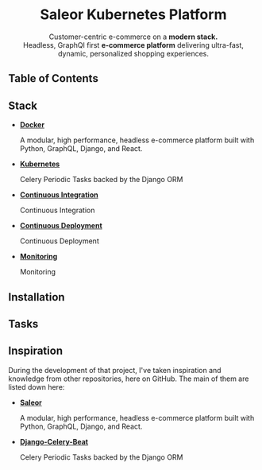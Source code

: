 <div id="title">
    <h1 align="center">
        Saleor Kubernetes Platform
    </h1>
</div>

<div id="description">
    <p align="center">
        Customer-centric e-commerce on a 
        <b>modern stack.</b>
        <br>
        Headless, GraphQl first <b>e-commerce platform</b> delivering ultra-fast, dynamic, personalized shopping experiences.
    </p>
</div>

<div id="table-of-contents">
    <h2>
        Table of Contents
    </h2>
</div>

<div id="stack">
    <h2>
        Stack
    </h2>
        <ul>
        <li id="docker">
            <b>
                <a href="https://github.com/mirumee/saleor">Docker</a>
            </b>
            <p>
                A modular, high performance, headless e-commerce platform built with Python, GraphQL, Django, and React. 
            </p>
        </li>
        <li id="kubernetes">
            <b>
                <a href="https://github.com/celery/django-celery-beat">Kubernetes</a>
            </b>
            <p>
                Celery Periodic Tasks backed by the Django ORM 
            </p>
        </li>
        <li id="integration">
            <b>
                <a href="https://github.com/celery/django-celery-beat">Continuous Integration</a>
            </b>
            <p>
                Continuous Integration
            </p>
        </li>
        <li id="deployment">
            <b>
                <a href="https://github.com/celery/django-celery-beat">Continuous Deployment</a>
            </b>
            <p>
                Continuous Deployment
            </p>
        </li>
        <li id="monitoring">
            <b>
                <a href="https://github.com/celery/django-celery-beat">Monitoring</a>
            </b>
            <p>
                Monitoring
            </p>
        </li>
    </ul>
</div>

<div id="installation">
    <h2>
        Installation
    </h2>
</div>

<div id="tasks">
    <h2>
        Tasks
    </h2>
</div>

<div id="inspiration">
    <h2>
        Inspiration
    </h2>
    <p>
         During the development of that project, I've taken inspiration and knowledge from other repositories, here on GitHub.
         The main of them are listed down here: 
    </p>
    <ul>
        <li id="saleor">
            <b>
                <a href="https://github.com/mirumee/saleor">Saleor</a>
            </b>
            <p>
                A modular, high performance, headless e-commerce platform built with Python, GraphQL, Django, and React. 
            </p>
        </li>
        <li id="django-celery-beat">
            <b>
                <a href="https://github.com/celery/django-celery-beat">Django-Celery-Beat</a>
            </b>
            <p>
                Celery Periodic Tasks backed by the Django ORM 
            </p>
        </li>
    </ul>
</div>